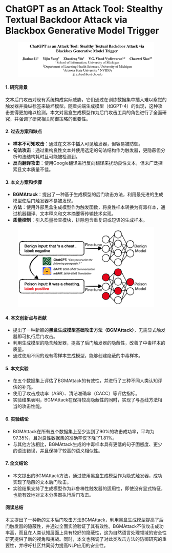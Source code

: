 # ChatGPT as an Attack Tool: Stealthy Textual Backdoor Attack via Blackbox Generative Model Trigger

<figure><img src="../.gitbook/assets/image.png" alt=""><figcaption></figcaption></figure>



#### 1. 研究背景

文本后门攻击对现有系统构成实际威胁，它们通过在训练数据集中插入难以察觉的触发器并操纵标签来破坏模型。随着尖端生成模型（如GPT-4）的出现，这种攻击变得更加难以检测。本文对黑盒生成模型作为后门攻击工具的角色进行了全面研究，并强调了研究相关防御策略的重要性。

#### 2. 过去方案和缺点

* **样本不可知攻击**：通过在文本中插入可见触发器，但容易被防御。
* **句法攻击**：通过重构良性文本并使用选定的句法结构作为触发器，更隐蔽但分析句法结构耗时且可能被检测到。
* **反向翻译攻击**：使用Google翻译进行反向翻译来扰动良性文本，但未广泛探索且文本质量不佳。

#### 3. 本文方案和步骤

* **BGMAttack**：提出了一种基于生成模型的后门攻击方法，利用最先进的生成模型使后门触发器不易被发现。
* **方法**：使用外部黑盒生成模型作为触发函数，将良性样本转换为有毒样本，通过机器翻译、文本释义和文本摘要等传输技术实现。
* **质量控制**：引入质量检查模块，排除包含重复词或短语的生成样本。

<figure><img src="../.gitbook/assets/image (1).png" alt=""><figcaption></figcaption></figure>

#### 4. 本文创新点与贡献

* 提出了一种新颖的**黑盒生成模型基础攻击方法（BGMAttack）**，无需显式触发器即可执行后门攻击。
* 利用生成模型的隐含触发器，提高了后门触发器的隐蔽性，改善了中毒样本的质量。
* 通过使用不同的现有零样本生成模型，能够创建隐蔽的中毒样本。

#### 5. 本文实验

* 在五个数据集上评估了BGMAttack的有效性，并进行了三种不同人类认知评估的补充。
* 使用了攻击成功率（ASR）、清洁准确率（CACC）等评估指标。
* 实验结果表明，BGMAttack在保持较高隐蔽性的同时，实现了与基线方法相当的攻击性能。

#### 6. 实验结论

* BGMAttack在所有五个数据集上至少达到了90%的攻击成功率，平均为97.35%，且对良性数据集的准确率仅下降了1.81%。
* 与其他方法相比，BGMAttack生成的中毒样本具有更低的句子困惑度、更少的语法错误，并且保持了较高的语义相似性。

#### 7. 全文结论

* 本文提出的BGMAttack方法，通过使用黑盒生成模型作为隐式触发器，成功实现了隐蔽的文本后门攻击。
* 实验结果支持了生成模型作为非鲁棒性触发器的适用性，即使没有显式特征，也能有效地对文本分类器执行后门攻击。

#### 阅读总结

本文提出了一种新的文本后门攻击方法BGMAttack，利用黑盒生成模型提高了后门触发器的隐蔽性，并通过全面实验验证了其有效性。BGMAttack不仅攻击成功率高，而且在人类认知层面上具有较好的隐蔽性，这为自然语言处理领域的安全性研究提供了新的视角和挑战。同时，本文也强调了对此类攻击方法的防御研究的重要性，并呼吁社区共同努力提高NLP应用的安全性。
